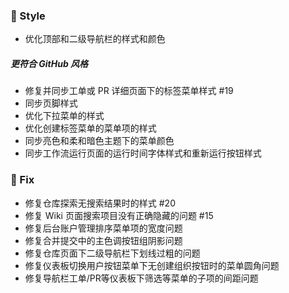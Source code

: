 ### 🌈 Style

- 优化顶部和二级导航栏的样式和颜色

##### 更符合 GitHub 风格

- 修复并同步工单或 PR 详细页面下的标签菜单样式 #19
- 同步页脚样式
- 优化下拉菜单的样式
- 优化创建标签菜单的菜单项的样式
- 同步亮色和柔和暗色主题下的菜单颜色
- 同步工作流运行页面的运行时间字体样式和重新运行按钮样式

### 🐞 Fix

- 修复仓库探索无搜索结果时的样式 #20
- 修复 Wiki 页面搜索项目没有正确隐藏的问题 #15
- 修复后台账户管理排序菜单项的宽度问题
- 修复合并提交中的主色调按钮组阴影问题
- 修复仓库页面下二级导航栏下划线过粗的问题
- 修复仪表板切换用户按钮菜单下无创建组织按钮时的菜单圆角问题
- 修复导航栏工单/PR等仪表板下筛选等菜单的子项的间距问题

